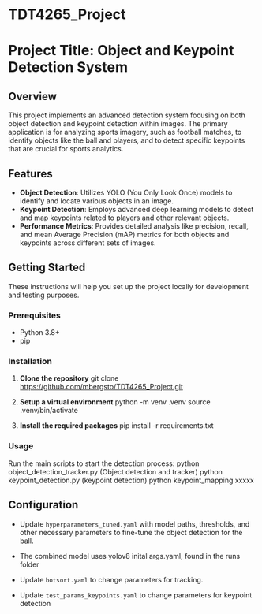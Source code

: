 # TDT4265_Project

# Project Title: Object and Keypoint Detection System

## Overview
This project implements an advanced detection system focusing on both object detection and keypoint detection within images. The primary application is for analyzing sports imagery, such as football matches, to identify objects like the ball and players, and to detect specific keypoints that are crucial for sports analytics.

## Features
- **Object Detection**: Utilizes YOLO (You Only Look Once) models to identify and locate various objects in an image.
- **Keypoint Detection**: Employs advanced deep learning models to detect and map keypoints related to players and other relevant objects.
- **Performance Metrics**: Provides detailed analysis like precision, recall, and mean Average Precision (mAP) metrics for both objects and keypoints across different sets of images.

## Getting Started
These instructions will help you set up the project locally for development and testing purposes.

### Prerequisites
- Python 3.8+
- pip

### Installation
1. **Clone the repository**
git clone https://github.com/mbergsto/TDT4265_Project.git


2. **Setup a virtual environment** 
python -m venv .venv
source .venv/bin/activate


3. **Install the required packages**
pip install -r requirements.txt


### Usage
Run the main scripts to start the detection process:
python object_detection_tracker.py (Object detection and tracker)
python keypoint_detection.py (keypoint detection)
python keypoint_mapping xxxxx


## Configuration
- Update `hyperparameters_tuned.yaml` with model paths, thresholds, and other necessary parameters to fine-tune the object detection for the ball.
- The combined model uses yolov8 inital args.yaml, found in the runs folder

- Update `botsort.yaml` to change parameters for tracking.

- Update `test_params_keypoints.yaml` to change parameters for keypoint detection

